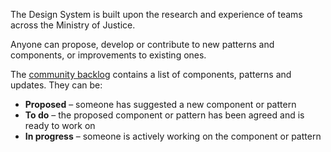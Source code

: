 The Design System is built upon the research and experience of teams across the Ministry of Justice.

Anyone can propose, develop or contribute to new patterns and components, or improvements to existing ones.

The [community backlog](https://github.com/ministryofjustice/mojdt-design-system-backlog/issues) contains a list of components, patterns and updates. They can be:

- **Proposed** – someone has suggested a new component or pattern
- **To do** – the proposed component or pattern has been agreed and is ready to work on
- **In progress** – someone is actively working on the component or pattern